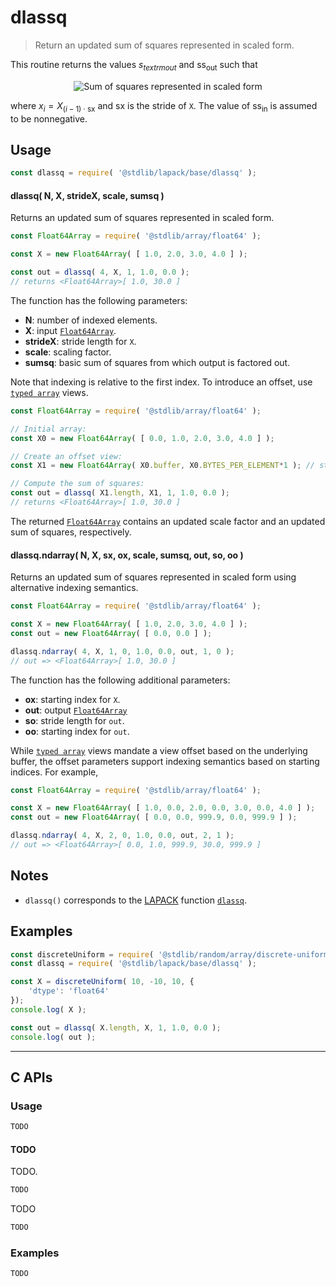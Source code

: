 <!--

@license Apache-2.0

Copyright (c) 2024 The Stdlib Authors.

Licensed under the Apache License, Version 2.0 (the "License");
you may not use this file except in compliance with the License.
You may obtain a copy of the License at

   http://www.apache.org/licenses/LICENSE-2.0

Unless required by applicable law or agreed to in writing, software
distributed under the License is distributed on an "AS IS" BASIS,
WITHOUT WARRANTIES OR CONDITIONS OF ANY KIND, either express or implied.
See the License for the specific language governing permissions and
limitations under the License.

-->

# dlassq

> Return an updated sum of squares represented in scaled form.

<section class="intro">

This routine returns the values $s_{textrm{out}}$ and $\textrm{ss}_{\textrm{out}}$ such that

<!-- <equation class="equation" label="eq:sum_of_squares" align="center" raw="s_{\textrm{out}}^2 \cdot \textrm{ss}_{\textrm{out}} = x_0^2 + \ldots + x_{N-1}^2 + s_{\textrm{in}}^2 \cdot \textrm{ss}_{\textrm{in}}" alt="Sum of squares represented in scaled form"> -->

<div class="equation" align="center" data-raw-text="s_{\textrm{out}}^2 \cdot \textrm{ss}_{\textrm{out}} = x_0^2 + \ldots + x_{N-1}^2 + s_{\textrm{in}}^2 \cdot \textrm{ss}_{\textrm{in}}" data-equation="eq:sum_of_squares">
    <img src="" alt="Sum of squares represented in scaled form">
    <br>
</div>

<!-- </equation> -->

where $x_i = X_{(i-1) \cdot \textrm{sx}}$ and $\textrm{sx}$ is the stride of `X`. The value of $\textrm{ss}_{\textrm{in}}$ is assumed to be nonnegative.

</section>

<!-- /.intro -->

<section class="usage">

## Usage

```javascript
const dlassq = require( '@stdlib/lapack/base/dlassq' );
```

#### dlassq( N, X, strideX, scale, sumsq )

Returns an updated sum of squares represented in scaled form.

```javascript
const Float64Array = require( '@stdlib/array/float64' );

const X = new Float64Array( [ 1.0, 2.0, 3.0, 4.0 ] );

const out = dlassq( 4, X, 1, 1.0, 0.0 );
// returns <Float64Array>[ 1.0, 30.0 ]
```

The function has the following parameters:

-   **N**: number of indexed elements.
-   **X**: input [`Float64Array`][mdn-float64array].
-   **strideX**: stride length for `X`.
-   **scale**: scaling factor.
-   **sumsq**: basic sum of squares from which output is factored out.

Note that indexing is relative to the first index. To introduce an offset, use [`typed array`][mdn-typed-array] views.

<!-- eslint-disable stdlib/capitalized-comments -->

```javascript
const Float64Array = require( '@stdlib/array/float64' );

// Initial array:
const X0 = new Float64Array( [ 0.0, 1.0, 2.0, 3.0, 4.0 ] );

// Create an offset view:
const X1 = new Float64Array( X0.buffer, X0.BYTES_PER_ELEMENT*1 ); // start at 2nd element

// Compute the sum of squares:
const out = dlassq( X1.length, X1, 1, 1.0, 0.0 );
// returns <Float64Array>[ 1.0, 30.0 ]
```

The returned [`Float64Array`][mdn-float64array] contains an updated scale factor and an updated sum of squares, respectively.

#### dlassq.ndarray( N, X, sx, ox, scale, sumsq, out, so, oo )

Returns an updated sum of squares represented in scaled form using alternative indexing semantics.

```javascript
const Float64Array = require( '@stdlib/array/float64' );

const X = new Float64Array( [ 1.0, 2.0, 3.0, 4.0 ] );
const out = new Float64Array( [ 0.0, 0.0 ] );

dlassq.ndarray( 4, X, 1, 0, 1.0, 0.0, out, 1, 0 );
// out => <Float64Array>[ 1.0, 30.0 ]
```

The function has the following additional parameters:

-   **ox**: starting index for `X`.
-   **out**: output [`Float64Array`][mdn-float64array]
-   **so**: stride length for `out`.
-   **oo**: starting index for `out`.

While [`typed array`][mdn-typed-array] views mandate a view offset based on the underlying buffer, the offset parameters support indexing semantics based on starting indices. For example,

<!-- eslint-disable max-len -->

```javascript
const Float64Array = require( '@stdlib/array/float64' );

const X = new Float64Array( [ 1.0, 0.0, 2.0, 0.0, 3.0, 0.0, 4.0 ] );
const out = new Float64Array( [ 0.0, 0.0, 999.9, 0.0, 999.9 ] );

dlassq.ndarray( 4, X, 2, 0, 1.0, 0.0, out, 2, 1 );
// out => <Float64Array>[ 0.0, 1.0, 999.9, 30.0, 999.9 ]
```

</section>

<!-- /.usage -->

<section class="notes">

## Notes

-   `dlassq()` corresponds to the [LAPACK][LAPACK] function [`dlassq`][lapack-dlassq].

</section>

<!-- /.notes -->

<section class="examples">

## Examples

<!-- eslint no-undef: "error" -->

```javascript
const discreteUniform = require( '@stdlib/random/array/discrete-uniform' );
const dlassq = require( '@stdlib/lapack/base/dlassq' );

const X = discreteUniform( 10, -10, 10, {
    'dtype': 'float64'
});
console.log( X );

const out = dlassq( X.length, X, 1, 1.0, 0.0 );
console.log( out );
```

</section>

<!-- /.examples -->

<!-- C interface documentation. -->

* * *

<section class="c">

## C APIs

<!-- Section to include introductory text. Make sure to keep an empty line after the intro `section` element and another before the `/section` close. -->

<section class="intro">

</section>

<!-- /.intro -->

<!-- C usage documentation. -->

<section class="usage">

### Usage

```c
TODO
```

#### TODO

TODO.

```c
TODO
```

TODO

```c
TODO
```

</section>

<!-- /.usage -->

<!-- C API usage notes. Make sure to keep an empty line after the `section` element and another before the `/section` close. -->

<section class="notes">

</section>

<!-- /.notes -->

<!-- C API usage examples. -->

<section class="examples">

### Examples

```c
TODO
```

</section>

<!-- /.examples -->

</section>

<!-- /.c -->

<!-- Section for related `stdlib` packages. Do not manually edit this section, as it is automatically populated. -->

<section class="related">

</section>

<!-- /.related -->

<!-- Section for all links. Make sure to keep an empty line after the `section` element and another before the `/section` close. -->

<section class="links">

[lapack]: https://www.netlib.org/lapack/explore-html/

[lapack-dlassq]: https://www.netlib.org/lapack/explore-html/d8/d76/group__lassq_gae8f40b0a34771b4f2d9c863de3af7be5.html#gae8f40b0a34771b4f2d9c863de3af7be5

[mdn-float64array]: https://developer.mozilla.org/en-US/docs/Web/JavaScript/Reference/Global_Objects/Float64Array

[mdn-typed-array]: https://developer.mozilla.org/en-US/docs/Web/JavaScript/Reference/Global_Objects/TypedArray

</section>

<!-- /.links -->
